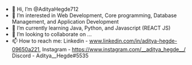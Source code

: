 - 👋 Hi, I’m @AdityaHegde712
- 👀 I’m interested in Web Development, Core programming, Database Management, and Application Development
- 🌱 I’m currently learning Java, Python, and Javascript (REACT JS)
- 💞️ I’m looking to collaborate on ...
- 📫 How to reach me: 
Linkedin - www.linkedin.com/in/aditya-hegde-09650a221, 
Instagram - https://www.instagram.com/__aditya_hegde__/
Discord - Aditya__Hegde#5535 

<!---
AdityaHegde712/AdityaHegde712 is a ✨ special ✨ repository because its `README.md` (this file) appears on your GitHub profile.
You can click the Preview link to take a look at your changes.
--->
